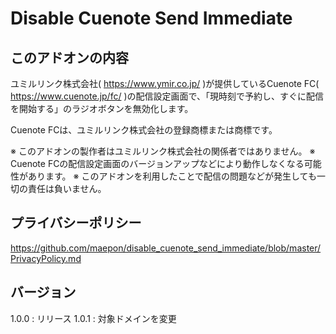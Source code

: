 # Disable Cuenote Send Immediate

## このアドオンの内容

ユミルリンク株式会社( https://www.ymir.co.jp/ )が提供しているCuenote FC( https://www.cuenote.jp/fc/ )の配信設定画面で、「現時刻で予約し、すぐに配信を開始する」のラジオボタンを無効化します。

Cuenote FCは、ユミルリンク株式会社の登録商標または商標です。

※ このアドオンの製作者はユミルリンク株式会社の関係者ではありません。
※ Cuenote FCの配信設定画面のバージョンアップなどにより動作しなくなる可能性があります。
※ このアドオンを利用したことで配信の問題などが発生しても一切の責任は負いません。

## プライバシーポリシー

https://github.com/maepon/disable_cuenote_send_immediate/blob/master/PrivacyPolicy.md

## バージョン

1.0.0 : リリース
1.0.1 : 対象ドメインを変更